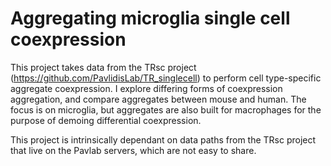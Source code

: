 # Aggregating microglia single cell coexpression

This project takes data from the TRsc project (https://github.com/PavlidisLab/TR_singlecell) 
to perform cell type-specific aggregate coexpression. I explore differing forms
of coexpression aggregation, and compare aggregates between mouse and human.
The focus is on microglia, but aggregates are also built for macrophages for the
purpose of demoing differential coexpression.

This project is intrinsically dependant on data paths from the TRsc project that
live on the Pavlab servers, which are not easy to share.
